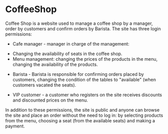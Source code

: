 # CoffeeShop
Coffee Shop is a website used to manage a coffee shop by a manager, order by customers and confirm orders by Barista.
The site has three login permissions:

* Cafe manager - manager in charge of the management:
- Changing the availability of seats in the coffee shop.
- Menu management: changing the prices of the products in the menu, changing the availability of the products.

* Barista - Barista is responsible for confirming orders placed by customers, changing the condition of the tables to "available" (when customers vacated the seats).

* VIP customer - a customer who registers on the site receives discounts and discounted prices on the menu.

In addition to these permissions, the site is public and anyone can browse the site and place an order without the need to log in: by selecting products from the menu, choosing a seat (from the available seats) and making a payment.
